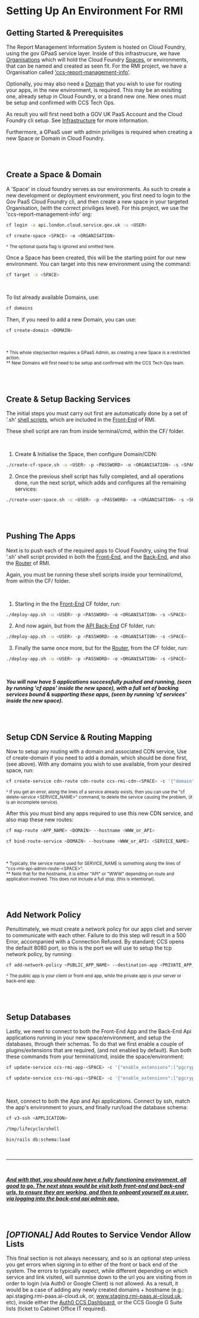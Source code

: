 # Setting Up An Environment For RMI

## Getting Started & Prerequisites

The Report Management Information System is hosted on Cloud Foundry, using the gov GPaaS service layer. Inside of this infrastrucure, we have [Organisations](https://docs.cloud.service.gov.uk/orgs_spaces_users.html#organisations) which will hold the Cloud Foundry [Spaces](https://docs.cloud.service.gov.uk/orgs_spaces_users.html#spaces), or environments, that can be named and created as seen fit. For the RMI project, we have a Organisation called ['ccs-report-management-info'](https://admin.london.cloud.service.gov.uk/organisations/b2daa20a-d281-4874-bd10-0bbb494480bc).

Optionally, you may also need a [Domain](https://docs.cloud.service.gov.uk/deploying_services/configure_cdn/#configure-your-custom-domain-in-cloud-foundry) that you wish to use for routing your apps, in the new environment, is required. This may be an exisiting one, already setup in Cloud Foundry, or a brand new one. New ones must be setup and confirmed with CCS Tech Ops.

As result you will first need both a GOV UK PaaS Account and the Cloud Foundry cli setup. See [Infrastructure](https://crown-commercial-service.github.io/ReportMI-service-manual/#/infrastructure?id=prerequisites) for more information.

Furthermore, a GPaaS user with admin priviliges is required when creating a new Space or Domain in Cloud Foundry.

</br>
</br>

## Create a Space & Domain

A 'Space' in cloud foundry serves as our environments. As such to create a new development or deployment environment, you first need to login to the Gov PaaS Cloud Foundry cli, and then create a new space in your targeted Organisation, (with the correct priviliges level). For this project, we use the 'ccs-report-management-info' org:
```bash
cf login -a api.london.cloud.service.gov.uk -u <USER>
```
```bash
cf create-space <SPACE> -o <ORGANISATION>
```
<sup>^ The optional quota flag is ignored and omitted here.</sup></br>

Once a Space has been created, this will be the starting point for our new environment. You can target into this new environment using the command:
```bash
cf target -s <SPACE>
```
</br>

To list already available Domains, use:
```bash
cf domains
```
Then, if you need to add a new Domain, you can use:
```bash
cf create-domain <DOMAIN>
```

</br>

<sup>* This whole step/section requires a GPaaS Admin, as creating a new Space is a restricted action.</sup></br>
<sup>** New Domains will first need to be setup and confirmed with the CCS Tech Ops team.</sup></br>

</br>
</br>

## Create & Setup Backing Services

The initial steps you must carry out first are automatically done by a set of '.sh' [shell scripts](https://github.com/Crown-Commercial-Service/DataSubmissionService/tree/develop/CF), which are included in the [Front-End](https://github.com/Crown-Commercial-Service/DataSubmissionService) of RMI. 

These shell script are ran from inside terminal/cmd, within the CF/ folder.

</br>

1. Create & Initialise the Space, then configure Domain/CDN:
```bash
./create-cf-space.sh -u <USER> -p <PASSWORD> -o <ORGANISATION> -s <SPACE>
```
2. Once the previous shell script has fully completed, and all operations done, run the next script, which adds and configures all the remaining services:
```bash
./create-user-space.sh -u <USER> -p <PASSWORD> -o <ORGANISATION> -s <SPACE>
```

</br>
</br>

## Pushing The Apps

Next is to push each of the required apps to Cloud Foundry, using the final '.sh' shell script provided in both the [Front-End](https://github.com/Crown-Commercial-Service/DataSubmissionService), and the [Back-End](https://github.com/Crown-Commercial-Service/DataSubmissionServiceAPI), and also the [Router](https://github.com/Crown-Commercial-Service/DataSubmissionServiceRouter) of RMI.

Again, you must be running these shell scripts inside your terminal/cmd, from within the CF/ folder.

</br>

1. Starting in the the [Front-End](https://github.com/Crown-Commercial-Service/DataSubmissionService/blob/develop/CF/deploy-app.sh) CF folder, run:
```bash
./deploy-app.sh -u <USER> -p <PASSWORD> -o <ORGANISATION> -s <SPACE>
```
2. And now again, but from the [API Back-End](https://github.com/Crown-Commercial-Service/DataSubmissionServiceAPI/blob/develop/CF/deploy-app.sh) CF folder, run:
```bash
./deploy-app.sh -u <USER> -p <PASSWORD> -o <ORGANISATION> -s <SPACE>
```
3. Finally the same once more, but for the [Router](https://github.com/Crown-Commercial-Service/DataSubmissionServiceRouter/blob/master/CF/deploy-app.sh), from the CF folder, run:
```bash
./deploy-app.sh -u <USER> -p <PASSWORD> -o <ORGANISATION> -s <SPACE>
```

</br>

<i><b>You will now have 5 applications successfully pushed and running, (seen by running 'cf apps' inside the new space), with a full set of backing services bound & supporting these apps, (seen by running 'cf services' inside the new space).</b></i>

</br>
</br>

## Setup CDN Service & Routing Mapping
Now to setup any routing with a domain and associated CDN service, Use cf create-domain if you need to add a domain, which should be done first, (see above). With any domains you wish to use available, from your desired space, run:

```bash
cf create-service cdn-route cdn-route ccs-rmi-cdn-<SPACE> -c '{"domain": "<URI_1>,<URI_2>,...<URI_n>", "headers": ["*"]}'
```

<sup>^ If you get an error, along the lines of a service already exists, then you can use the "cf delete-service \<SERVICE_NAME>" command, to delete the service causing the problem, (it is an incomplete service).</sup></br>

After this you must bind any apps required to use this new CDN service, and also map these new routes:

```bash
cf map-route <APP_NAME> <DOMAIN> --hostname <WWW_or_API>
```
```bash
cf bind-route-service <DOMAIN> --hostname <WWW_or_API> <SERVICE_NAME>
```

</br>

<sup>* Typically, the service name used for SERVICE_NAME is something along the lines of "ccs-rmi-api-admin-route-\<SPACE>".</sup></br>
<sup>** Note that for the hostname, it is either "API" or "WWW" depending on route and application involved. This does not include a full stop, (this is intentional).</sup>

</br>
</br>

## Add Network Policy

Penultimately, we must create a network policy for our apps cliet and server to communicate with each other. Failure to do this step will result in a 500 Error, accompanied with a Connection Refused. By standard; CCS opens the default 8080 port, so this is the port we will use to setup the tcp network policy, by running:
```bash
cf add-network-policy <PUBLIC_APP_NAME> --destination-app <PRIVATE_APP_NAME> --protocol tcp --port 8080
```

<sup>^ The public app is your client or front-end app, while the private app is your server or back-end app.</sup>

</br>
</br>

## Setup Databases

Lastly, we need to connect to both the Front-End App and the Back-End Api applications running in your new space/environment, and setup the databases, through their schemas. To do that we first enable a couple of plugins/extensions that are required, (and not enabled by default). Run both these commands from your terminal/cmd, inside the space/environment:
```bash
cf update-service ccs-rmi-app-<SPACE> -c '{"enable_extensions":["pgcrypto","plpgsql"],"reboot":true}'
```
```bash
cf update-service ccs-rmi-api-<SPACE> -c '{"enable_extensions":["pgcrypto","plpgsql"],"reboot":true}'
```

</br>

Next, connect to both the App and Api applications. Connect by ssh, match the app's environment to yours, and finally run/load the database schema:
```bash
cf v3-ssh <APPLICATION>
```
```bash
/tmp/lifecycle/shell
```
```bash
bin/rails db:schema:load
```

</br>
<hr>
</br>

<i><b><u>And with that, you should now have a fully functioning environment, all good to go. The next steps would be visit both front-end and back-end urls, to ensure they are working, and then to onboard yourself as a user, via logging into the back-end api admin app.</u></b></i>

</br>
</br>

## <i>[OPTIONAL]</i> Add Routes to Service Vendor Allow Lists

This final section is not always necessary, and so is an optional step unless you get errors when signing in to either of the front or back end of the system. The errors to typically expect, while different depending on which service and link visited, will summise down to the url you are visiting from in order to login (via Auth0 or Google Client) is not allowed. As a result, it would be a case of adding any newly created domains + hostname (e.g.: api.staging.rmi-paas.ai-cloud.uk, or, www.staging.rmi-paas.ai-cloud.uk, etc), inside either the [Auth0 CCS Dashboard](https://manage.auth0.com/dashboard/eu/reportmi/), or the CCS Google G Suite lists (ticket to Cabinet Office IT required).